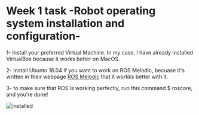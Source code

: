 # Week 1 task -Robot operating system installation and configuration-



1- Install your preferred Virtual Machine. In my case, I have already installed VirtualBox because it works better on MacOS.

2- Install Ubunto 18.04 if you want to work on ROS Melodic, becuase it's written in their webpage [ROS Melodic](http://wiki.ros.org/melodic/Installation/Ubuntu) that it workks better with it. 

3- to make sure that ROS is working perfectly, run this command $ roscore, and you're done!  

![installed](https://user-images.githubusercontent.com/53378171/123525831-4c870b80-d6dc-11eb-85fd-a095b1203ebf.png)
